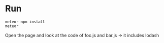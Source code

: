 # Run

```
meteor npm install
meteor
```

Open the page and look at the code of foo.js and bar.js -> it includes lodash